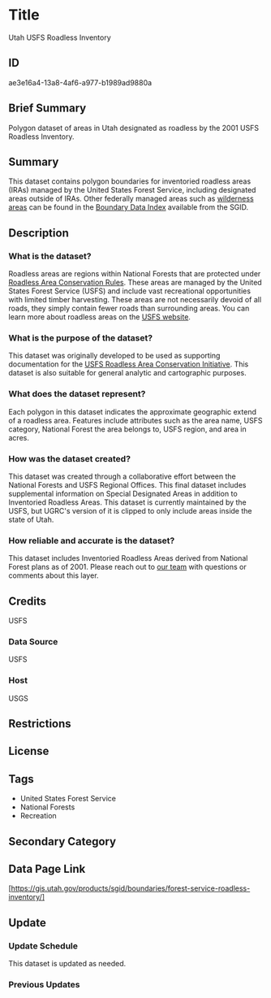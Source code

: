 # Title

Utah USFS Roadless Inventory

## ID

ae3e16a4-13a8-4af6-a977-b1989ad9880a

## Brief Summary

Polygon dataset of areas in Utah designated as roadless by the 2001 USFS Roadless Inventory.

## Summary

This dataset contains polygon boundaries for inventoried roadless areas (IRAs) managed by the United States Forest Service, including designated areas outside of IRAs. Other federally managed areas such as [wilderness areas](https://gis.utah.gov/products/sgid/boundaries/wilderness/) can be found in the [Boundary Data Index](https://gis.utah.gov/products/sgid/boundaries/) available from the SGID.

## Description

### What is the dataset?

Roadless areas are regions within National Forests that are protected under [Roadless Area Conservation Rules](https://www.fs.usda.gov/main/roadless/2001rule). These areas are managed by the United States Forest Service (USFS) and include vast recreational opportunities with limited timber harvesting. These areas are not necessarily devoid of all roads, they simply contain fewer roads than surrounding areas. You can learn more about roadless areas on the [USFS website](https://www.fs.usda.gov/roadmain/roadless).

### What is the purpose of the dataset?

This dataset was originally developed to be used as supporting documentation for the [USFS Roadless Area Conservation Initiative](https://www.fs.usda.gov/Internet/FSE_DOCUMENTS/stelprdb5057895.pdf). This dataset is also suitable for general analytic and cartographic purposes.

### What does the dataset represent?

Each polygon in this dataset indicates the approximate geographic extend of a roadless area. Features include attributes such as the area name, USFS category, National Forest the area belongs to, USFS region, and area in acres.

### How was the dataset created?

This dataset was created through a collaborative effort between the National Forests and USFS Regional Offices. This final dataset includes supplemental information on Special Designated Areas in addition to Inventoried Roadless Areas. This dataset is currently maintained by the USFS, but UGRC's version of it is clipped to only include areas inside the state of Utah.

### How reliable and accurate is the dataset?

This dataset includes Inventoried Roadless Areas derived from National Forest plans as of 2001. Please reach out to [our team](https://gis.utah.gov/contact/) with questions or comments about this layer.

## Credits

USFS

### Data Source

USFS

### Host

USGS

## Restrictions

## License

## Tags

- United States Forest Service
- National Forests
- Recreation

## Secondary Category

## Data Page Link

[https://gis.utah.gov/products/sgid/boundaries/forest-service-roadless-inventory/]

## Update

### Update Schedule

This dataset is updated as needed.

### Previous Updates
